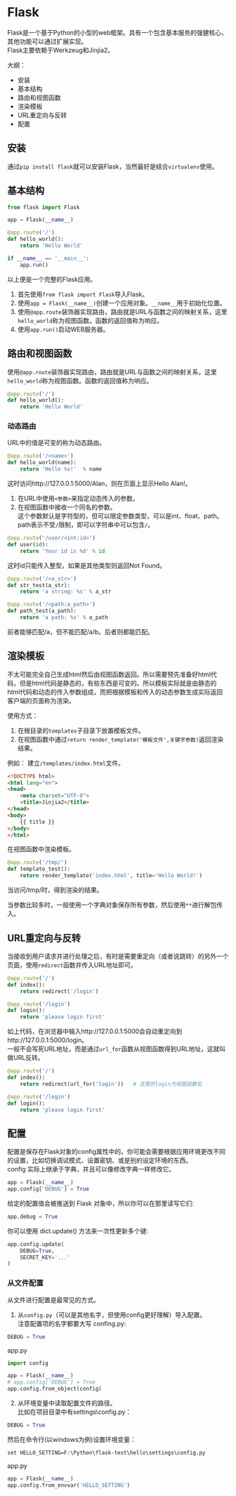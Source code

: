 # Flask
Flask是一个基于Python的小型的web框架。具有一个包含基本服务的强健核心，其他功能可以通过扩展实现。  
Flask主要依赖于Werkzeug和Jinjia2。  

大纲：
* 安装
* 基本结构
* 路由和视图函数
* 渲染模板
* URL重定向与反转
* 配置

## 安装
通过`pip install flask`就可以安装Flask，当然最好是结合`virtualenv`使用。  

## 基本结构
```python
from flask import Flask

app = Flask(__name__)

@app.route('/')
def hello_world():
    return 'Hello World'

if __name__ == '__main__':
    app.run()
```
以上便是一个完整的Flask应用。  
1. 首先使用`from flask import Flask`导入Flask。  
2. 使用`app = Flask(__name__)`创建一个应用对象。`__name__`用于初始化位置。  
3. 使用`@app.route`装饰器实现路由，路由就是URL与函数之间的映射关系，这里`hello_world`称为视图函数。函数的返回值称为响应。  
4. 使用`app.run()`启动WEB服务器。  


## 路由和视图函数
使用`@app.route`装饰器实现路由，路由就是URL与函数之间的映射关系，这里`hello_world`称为视图函数。函数的返回值称为响应。  

```python
@app.route('/')
def hello_world():
    return 'Hello World'
```

### 动态路由
URL中的值是可变的称为动态路由。   
```python
@app.route('/<name>')
def hello_world(name):
    return 'Hello %s!'  % name
```
这时访问http://127.0.0.1:5000/Alan，则在页面上显示Hello Alan!。  
1. 在URL中使用`<参数>`来指定动态传入的参数。  
2. 在视图函数中接收一个同名的参数。  
这个参数默认是字符型的，但可以限定参数类型，可以是int、float、path。path表示不受`/`限制，即可以字符串中可以包含`/`。  

```python
@app.route('/user/<int:id>')
def user(id):
    return 'Your id is %d' % id
```
这时id只能传入整型，如果是其他类型则返回Not Found。  

```python
@app.route('/<a_str>')
def str_test(a_str):
    return 'a string: %s' % a_str

@app.route('/<path:a_path>')
def path_test(a_path):
    return 'a path: %s' % a_path
```
前者能够匹配/a，但不能匹配/a/b。后者则都能匹配。  

## 渲染模板
不太可能完全自己生成html然后由视图函数返回。所以需要预先准备好html代码，但是html代码是静态的，有些东西是可变的。所以模板实际就是由静态的html代码和动态的传入参数组成，而把根据模板和传入的动态参数生成实际返回客户端的页面称为渲染。  

使用方式：  
1. 在根目录的`templates`子目录下放置模板文件。  
2. 在视图函数中通过`return render_template('模板文件',关键字参数)`返回渲染结果。  

例如：
建立`/templates/index.html`文件。  
```html
<!DOCTYPE html>
<html lang="en">
<head>
    <meta charset="UTF-8">
    <title>Jinjia2</title>
</head>
<body>
    {{ title }}
</body>
</html>
```
在视图函数中渲染模板。  
```python
@app.route('/tmp/')
def template_test():
    return render_template('index.html', title='Hello World!')
```
当访问/tmp/时，得到渲染的结果。  

当参数比较多时，一般使用一个字典对象保存所有参数，然后使用`**`进行解包传入。  


## URL重定向与反转
当接收到用户请求并进行处理之后，有时是需要重定向（或者说跳转）的另外一个页面，使用`redirect`函数并传入URL地址即可。  
```python
@app.route('/')
def index():
    return redirect('/login')

@app.route('/login')
def login():
    return 'please login first'
```
如上代码，在浏览器中输入http://127.0.0.1:5000会自动重定向到http://127.0.0.1:5000/login。  
一般不会写死URL地址，而是通过`url_for`函数从视图函数得到URL地址，这就叫做URL反转。  
```python
@app.route('/')
def index():
    return redirect(url_for('login'))   # 这里的login为视图函数名

@app.route('/login')
def login():
    return 'please login first'
```

## 配置
配置是保存在Flask对象的config属性中的。你可能会需要根据应用环境更改不同的设置，比如切换调试模式、设置密钥、或是别的设定环境的东西。  
config 实际上继承于字典，并且可以像修改字典一样修改它。  
```python
app = Flask(__name__)
app.config['DEBUG'] = True
```
给定的配置值会被推送到 Flask 对象中，所以你可以在那里读写它们:
```python
app.debug = True
```
你可以使用 dict.update() 方法来一次性更新多个键:
```python
app.config.update(
    DEBUG=True,
    SECRET_KEY='...'
)
```

### 从文件配置
从文件进行配置是最常见的方式。  
1. 从`config.py`（可以是其他名字，但使用config更好理解）导入配置。  
注意配置项的名字都要大写
confing.py:
```python
DEBUG = True
```
app.py
```python
import config

app = Flask(__name__)
# app.config['DEBUG'] = True
app.config.from_object(config)
```

2. 从环境变量中读取配置文件的路径。  
比如在项目目录中有settings\config.py：
```python
DEBUG = True
```
然后在命令行(以windows为例)设置环境变量：
```
set HELLO_SETTING=F:\Python\flask-test\hello\settings\config.py
```
app.py
```python
app = Flask(__name__)
app.config.from_envvar('HELLO_SETTING')
```
